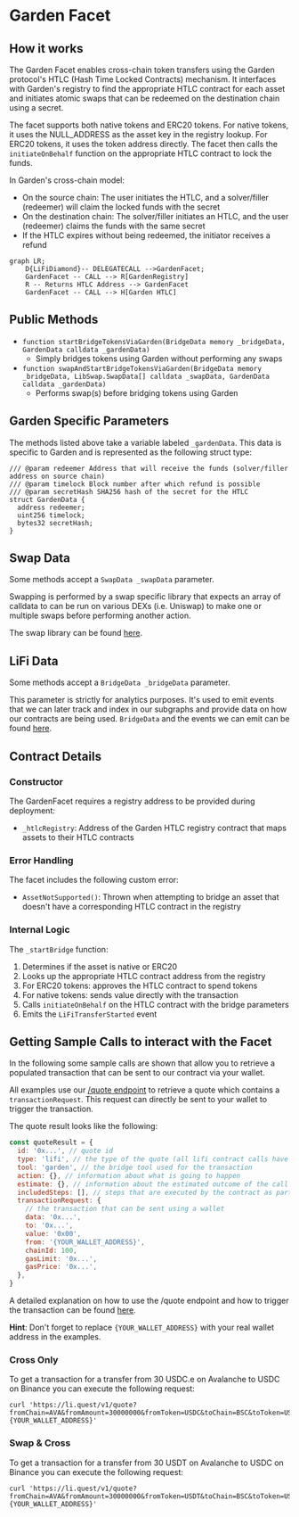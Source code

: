 # Garden Facet

## How it works

The Garden Facet enables cross-chain token transfers using the Garden protocol's HTLC (Hash Time Locked Contracts) mechanism. It interfaces with Garden's registry to find the appropriate HTLC contract for each asset and initiates atomic swaps that can be redeemed on the destination chain using a secret.

The facet supports both native tokens and ERC20 tokens. For native tokens, it uses the NULL_ADDRESS as the asset key in the registry lookup. For ERC20 tokens, it uses the token address directly. The facet then calls the `initiateOnBehalf` function on the appropriate HTLC contract to lock the funds.

In Garden's cross-chain model:

- On the source chain: The user initiates the HTLC, and a solver/filler (redeemer) will claim the locked funds with the secret
- On the destination chain: The solver/filler initiates an HTLC, and the user (redeemer) claims the funds with the same secret
- If the HTLC expires without being redeemed, the initiator receives a refund

```mermaid
graph LR;
    D{LiFiDiamond}-- DELEGATECALL -->GardenFacet;
    GardenFacet -- CALL --> R[GardenRegistry]
    R -- Returns HTLC Address --> GardenFacet
    GardenFacet -- CALL --> H[Garden HTLC]
```

## Public Methods

- `function startBridgeTokensViaGarden(BridgeData memory _bridgeData, GardenData calldata _gardenData)`
  - Simply bridges tokens using Garden without performing any swaps
- `function swapAndStartBridgeTokensViaGarden(BridgeData memory _bridgeData, LibSwap.SwapData[] calldata _swapData, GardenData calldata _gardenData)`
  - Performs swap(s) before bridging tokens using Garden

## Garden Specific Parameters

The methods listed above take a variable labeled `_gardenData`. This data is specific to Garden and is represented as the following struct type:

```solidity
/// @param redeemer Address that will receive the funds (solver/filler address on source chain)
/// @param timelock Block number after which refund is possible
/// @param secretHash SHA256 hash of the secret for the HTLC
struct GardenData {
  address redeemer;
  uint256 timelock;
  bytes32 secretHash;
}
```

## Swap Data

Some methods accept a `SwapData _swapData` parameter.

Swapping is performed by a swap specific library that expects an array of calldata to can be run on various DEXs (i.e. Uniswap) to make one or multiple swaps before performing another action.

The swap library can be found [here](../src/Libraries/LibSwap.sol).

## LiFi Data

Some methods accept a `BridgeData _bridgeData` parameter.

This parameter is strictly for analytics purposes. It's used to emit events that we can later track and index in our subgraphs and provide data on how our contracts are being used. `BridgeData` and the events we can emit can be found [here](../src/Interfaces/ILiFi.sol).

## Contract Details

### Constructor

The GardenFacet requires a registry address to be provided during deployment:

- `_htlcRegistry`: Address of the Garden HTLC registry contract that maps assets to their HTLC contracts

### Error Handling

The facet includes the following custom error:

- `AssetNotSupported()`: Thrown when attempting to bridge an asset that doesn't have a corresponding HTLC contract in the registry

### Internal Logic

The `_startBridge` function:

1. Determines if the asset is native or ERC20
2. Looks up the appropriate HTLC contract address from the registry
3. For ERC20 tokens: approves the HTLC contract to spend tokens
4. For native tokens: sends value directly with the transaction
5. Calls `initiateOnBehalf` on the HTLC contract with the bridge parameters
6. Emits the `LiFiTransferStarted` event

## Getting Sample Calls to interact with the Facet

In the following some sample calls are shown that allow you to retrieve a populated transaction that can be sent to our contract via your wallet.

All examples use our [/quote endpoint](https://apidocs.li.fi/reference/get_quote) to retrieve a quote which contains a `transactionRequest`. This request can directly be sent to your wallet to trigger the transaction.

The quote result looks like the following:

```javascript
const quoteResult = {
  id: '0x...', // quote id
  type: 'lifi', // the type of the quote (all lifi contract calls have the type "lifi")
  tool: 'garden', // the bridge tool used for the transaction
  action: {}, // information about what is going to happen
  estimate: {}, // information about the estimated outcome of the call
  includedSteps: [], // steps that are executed by the contract as part of this transaction, e.g. a swap step and a cross step
  transactionRequest: {
    // the transaction that can be sent using a wallet
    data: '0x...',
    to: '0x...',
    value: '0x00',
    from: '{YOUR_WALLET_ADDRESS}',
    chainId: 100,
    gasLimit: '0x...',
    gasPrice: '0x...',
  },
}
```

A detailed explanation on how to use the /quote endpoint and how to trigger the transaction can be found [here](https://docs.li.fi/products/more-integration-options/li.fi-api/transferring-tokens-example).

**Hint**: Don't forget to replace `{YOUR_WALLET_ADDRESS}` with your real wallet address in the examples.

### Cross Only

To get a transaction for a transfer from 30 USDC.e on Avalanche to USDC on Binance you can execute the following request:

```shell
curl 'https://li.quest/v1/quote?fromChain=AVA&fromAmount=30000000&fromToken=USDC&toChain=BSC&toToken=USDC&slippage=0.03&allowBridges=garden&fromAddress={YOUR_WALLET_ADDRESS}'
```

### Swap & Cross

To get a transaction for a transfer from 30 USDT on Avalanche to USDC on Binance you can execute the following request:

```shell
curl 'https://li.quest/v1/quote?fromChain=AVA&fromAmount=30000000&fromToken=USDT&toChain=BSC&toToken=USDC&slippage=0.03&allowBridges=garden&fromAddress={YOUR_WALLET_ADDRESS}'
```
